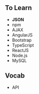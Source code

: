 ## To Learn

- **JSON**
- npm
- AJAX
- AngularJS
- Bootstrap
- TypeScript
- ReactJS
- Node.js
- MySQL

## Vocab 

- API
